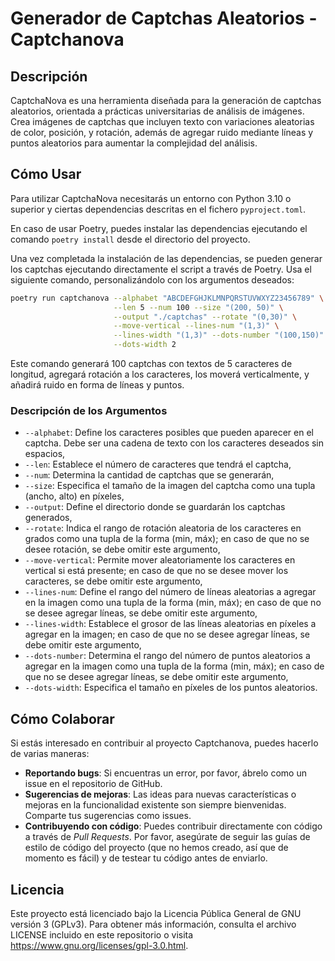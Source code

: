 # Generador de Captchas Aleatorios - Captchanova

## Descripción

CaptchaNova es una herramienta diseñada para la generación de captchas
aleatorios, orientada a prácticas universitarias de análisis de imágenes. Crea
imágenes de captchas que incluyen texto con variaciones aleatorias de color,
posición, y rotación, además de agregar ruido mediante líneas y puntos
aleatorios para aumentar la complejidad del análisis.

## Cómo Usar

Para utilizar CaptchaNova necesitarás un entorno con Python 3.10 o superior y
ciertas dependencias descritas en el fichero `pyproject.toml`.

En caso de usar Poetry, puedes instalar las dependencias ejecutando el comando
`poetry install` desde el directorio del proyecto.

Una vez completada la instalación de las dependencias, se pueden generar
los captchas ejecutando directamente el script a través de Poetry. Usa el
siguiente comando, personalizándolo con los argumentos deseados:

```bash
poetry run captchanova --alphabet "ABCDEFGHJKLMNPQRSTUVWXYZ23456789" \
                       --len 5 --num 100 --size "(200, 50)" \
                       --output "./captchas" --rotate "(0,30)" \
                       --move-vertical --lines-num "(1,3)" \
                       --lines-width "(1,3)" --dots-number "(100,150)" \
                       --dots-width 2
```

Este comando generará 100 captchas con textos de 5 caracteres de longitud,
agregará rotación a los caracteres, los moverá verticalmente, y añadirá ruido
en forma de líneas y puntos.

### Descripción de los Argumentos

- `--alphabet`: Define los caracteres posibles que pueden aparecer en el
  captcha. Debe ser una cadena de texto con los caracteres deseados sin
  espacios,
- `--len`: Establece el número de caracteres que tendrá el captcha,
- `--num`: Determina la cantidad de captchas que se generarán,
- `--size`: Especifica el tamaño de la imagen del captcha como una tupla
  (ancho, alto) en píxeles,
- `--output`: Define el directorio donde se guardarán los captchas generados,
- `--rotate`: Indica el rango de rotación aleatoria de los caracteres en
  grados como una tupla de la forma (min, máx); en caso de que no se desee
  rotación, se debe omitir este argumento,
- `--move-vertical`: Permite mover aleatoriamente los caracteres en vertical
  si está presente; en caso de que no se desee mover los caracteres, se debe
  omitir este argumento,
- `--lines-num`: Define el rango del número de líneas aleatorias a agregar en
  la imagen como una tupla de la forma (min, máx); en caso de que no se desee
  agregar líneas, se debe omitir este argumento,
- `--lines-width`: Establece el grosor de las líneas aleatorias en píxeles a
  agregar en la imagen; en caso de que
  no se desee agregar líneas, se debe omitir este argumento,
- `--dots-number`: Determina el rango del número de puntos aleatorios a
  agregar en la imagen como una tupla de la forma (min, máx); en caso de que
  no se desee agregar líneas, se debe omitir este argumento,
- `--dots-width`: Especifica el tamaño en píxeles de los puntos aleatorios.

## Cómo Colaborar

Si estás interesado en contribuir al proyecto Captchanova, puedes hacerlo de
varias maneras:

- **Reportando bugs**: Si encuentras un error, por favor, ábrelo como un issue
  en el repositorio de GitHub.
- **Sugerencias de mejoras**: Las ideas para nuevas características o mejoras
  en la funcionalidad existente son siempre bienvenidas. Comparte tus
  sugerencias como issues.
- **Contribuyendo con código**: Puedes contribuir directamente con código a
  través de _Pull Requests_. Por favor, asegúrate de seguir las guías de
  estilo de código del proyecto (que no hemos creado, así que de momento es
  fácil) y de testear tu código antes de enviarlo.

## Licencia

Este proyecto está licenciado bajo la Licencia Pública General de GNU versión
3 (GPLv3). Para obtener más información, consulta el archivo LICENSE incluido
en este repositorio o visita https://www.gnu.org/licenses/gpl-3.0.html.
